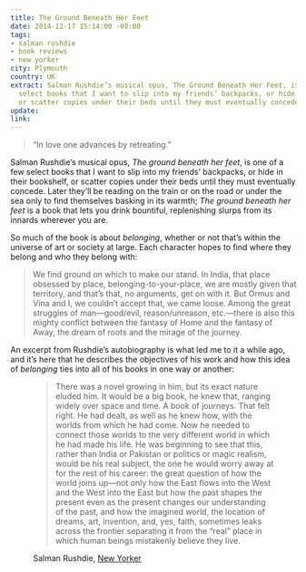 ```yaml
---
title: The Ground Beneath Her Feet
date: 2014-12-17 15:14:00 -08:00
tags:
- salman rushdie
- book reviews
- new yorker
city: Plymouth
country: UK
extract: Salman Rushdie’s musical opus, The Ground Beneath Her Feet, is one of a few
  select books that I want to slip into my friends’ backpacks, or hide in their bookshelf,
  or scatter copies under their beds until they must eventually concede.
update:
link:
---
```


> “In love one advances by retreating.”

Salman Rushdie’s musical opus, *The ground beneath her feet*, is one of a few select books that I want to slip into my friends’ backpacks, or hide in their bookshelf, or scatter copies under their beds until they must eventually concede. Later they’ll be reading on the train or on the road or under the sea only to find themselves basking in its warmth; *The ground beneath her feet* is a book that lets you drink bountiful, replenishing slurps from its innards wherever you are.

So much of the book is about *belonging*, whether or not that’s within the universe of art or society at large. Each character hopes to find where they belong and who they belong with:

> We find ground on which to make our stand. In India, that place obsessed by place, belonging-to-your-place, we are mostly given that territory, and that’s that, no arguments, get on with it. But Ormus and Vina and I, we couldn’t accept that, we came loose. Among the great struggles of man—good/evil, reason/unreason, etc.—there is also this mighty conflict between the fantasy of Home and the fantasy of Away, the dream of roots and the mirage of the journey.

An excerpt from Rushdie’s autobiography is what led me to it a while ago, and it’s here that he describes the objectives of his work and how this idea of *belonging* ties into all of his books in one way or another:

<figure>
    <blockquote>
    <p>There was a novel growing in him, but its exact nature eluded him. It would be a big book, he knew that, ranging widely over space and time. A book of journeys. That felt right. He had dealt, as well as he knew how, with the worlds from which he had come. Now he needed to connect those worlds to the very different world in which he had made his life. He was beginning to see that this, rather than India or Pakistan or politics or magic realism, would be his real subject, the one he would worry away at for the rest of his career: the great question of how the world joins up—not only how the East flows into the West and the West into the East but how the past shapes the present even as the present changes our understanding of the past, and how the imagined world, the location of dreams, art, invention, and, yes, faith, sometimes leaks across the frontier separating it from the “real” place in which human beings mistakenly believe they live. </p>
    </blockquote>
    <figcaption class="cite">
        <p>Salman Rushdie, <a href="http://www.newyorker.com/reporting/2012/09/17/120917fa_fact_rushdie?currentPage=all">New Yorker</a></p>
    </figcaption>
</figure>
